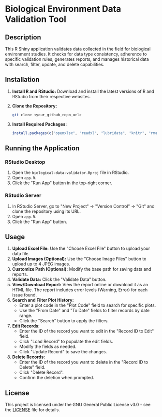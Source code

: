 # Biological Environment Data Validation Tool

## Description

This R Shiny application validates data collected in the field for biological environment studies. It checks for data type consistency, adherence to specific validation rules, generates reports, and manages historical data with search, filter, update, and delete capabilities.

## Installation

1. **Install R and RStudio:** Download and install the latest versions of R and RStudio from their respective websites.
2. **Clone the Repository:**

    ```bash
    git clone <your_github_repo_url>
    ```

3. **Install Required Packages:**

    ```R
    install.packages(c("openxlsx", "readxl", "lubridate", "knitr", "rmarkdown", "mailR", "DBI", "RSQLite", "shiny", "shinyFiles", "DT"))
    ```

## Running the Application

### RStudio Desktop

1. Open the `biological-data-validator.Rproj` file in RStudio.
2. Open `app.R`.
3. Click the "Run App" button in the top-right corner.

### RStudio Server

1. In RStudio Server, go to "New Project" -> "Version Control" -> "Git" and clone the repository using its URL.
2. Open `app.R`.
3. Click the "Run App" button.

## Usage

1. **Upload Excel File:** Use the "Choose Excel File" button to upload your data file.
2. **Upload Images (Optional):** Use the "Choose Image Files" button to upload up to 4 JPEG images.
3. **Customize Path (Optional):** Modify the base path for saving data and reports.
4. **Validate Data:** Click the "Validate Data" button.
5. **View/Download Report:** View the report online or download it as an HTML file. The report includes error levels (Warning, Error) for each issue found.
6. **Search and Filter Plot History:**
    *   Enter a plot code in the "Plot Code" field to search for specific plots.
    *   Use the "From Date" and "To Date" fields to filter records by date range.
    *   Click the "Search" button to apply the filters.
7. **Edit Records:**
    *   Enter the ID of the record you want to edit in the "Record ID to Edit" field.
    *   Click "Load Record" to populate the edit fields.
    *   Modify the fields as needed.
    *   Click "Update Record" to save the changes.
8. **Delete Records:**
    *   Enter the ID of the record you want to delete in the "Record ID to Delete" field.
    *   Click "Delete Record".
    *   Confirm the deletion when prompted.

## License

This project is licensed under the GNU General Public License v3.0 - see the [LICENSE](LICENSE) file for details.

